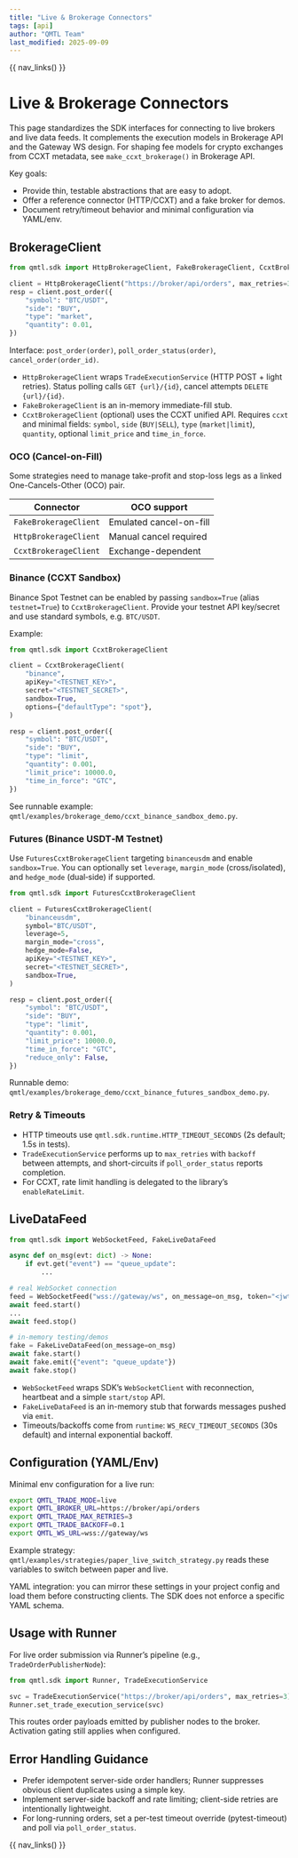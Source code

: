 ```yaml
---
title: "Live & Brokerage Connectors"
tags: [api]
author: "QMTL Team"
last_modified: 2025-09-09
---
```


{{ nav_links() }}

# Live & Brokerage Connectors

This page standardizes the SDK interfaces for connecting to live brokers and live data feeds. It complements the execution models in Brokerage API and the Gateway WS design. For shaping fee models for crypto exchanges from CCXT metadata, see `make_ccxt_brokerage()` in Brokerage API.

Key goals:
- Provide thin, testable abstractions that are easy to adopt.
- Offer a reference connector (HTTP/CCXT) and a fake broker for demos.
- Document retry/timeout behavior and minimal configuration via YAML/env.

## BrokerageClient

```python
from qmtl.sdk import HttpBrokerageClient, FakeBrokerageClient, CcxtBrokerageClient

client = HttpBrokerageClient("https://broker/api/orders", max_retries=3, backoff=0.1)
resp = client.post_order({
    "symbol": "BTC/USDT",
    "side": "BUY",
    "type": "market",
    "quantity": 0.01,
})
```

Interface: `post_order(order)`, `poll_order_status(order)`, `cancel_order(order_id)`.

- `HttpBrokerageClient` wraps `TradeExecutionService` (HTTP POST + light retries). Status polling calls `GET {url}/{id}`, cancel attempts `DELETE {url}/{id}`.
- `FakeBrokerageClient` is an in-memory immediate-fill stub.
- `CcxtBrokerageClient` (optional) uses the CCXT unified API. Requires `ccxt` and minimal fields: `symbol`, `side` (`BUY|SELL`), `type` (`market|limit`), `quantity`, optional `limit_price` and `time_in_force`.

### OCO (Cancel-on-Fill)

Some strategies need to manage take-profit and stop-loss legs as a linked One-Cancels-Other (OCO) pair.

| Connector             | OCO support              |
| --------------------- | ----------------------- |
| `FakeBrokerageClient` | Emulated cancel-on-fill |
| `HttpBrokerageClient` | Manual cancel required  |
| `CcxtBrokerageClient` | Exchange-dependent      |

### Binance (CCXT Sandbox)

Binance Spot Testnet can be enabled by passing `sandbox=True` (alias `testnet=True`) to `CcxtBrokerageClient`. Provide your testnet API key/secret and use standard symbols, e.g. `BTC/USDT`.

Example:

```python
from qmtl.sdk import CcxtBrokerageClient

client = CcxtBrokerageClient(
    "binance",
    apiKey="<TESTNET_KEY>",
    secret="<TESTNET_SECRET>",
    sandbox=True,
    options={"defaultType": "spot"},
)

resp = client.post_order({
    "symbol": "BTC/USDT",
    "side": "BUY",
    "type": "limit",
    "quantity": 0.001,
    "limit_price": 10000.0,
    "time_in_force": "GTC",
})
```

See runnable example: `qmtl/examples/brokerage_demo/ccxt_binance_sandbox_demo.py`.

### Futures (Binance USDT‑M Testnet)

Use `FuturesCcxtBrokerageClient` targeting `binanceusdm` and enable `sandbox=True`. You can optionally set `leverage`, `margin_mode` (cross/isolated), and `hedge_mode` (dual‑side) if supported.

```python
from qmtl.sdk import FuturesCcxtBrokerageClient

client = FuturesCcxtBrokerageClient(
    "binanceusdm",
    symbol="BTC/USDT",
    leverage=5,
    margin_mode="cross",
    hedge_mode=False,
    apiKey="<TESTNET_KEY>",
    secret="<TESTNET_SECRET>",
    sandbox=True,
)

resp = client.post_order({
    "symbol": "BTC/USDT",
    "side": "BUY",
    "type": "limit",
    "quantity": 0.001,
    "limit_price": 10000.0,
    "time_in_force": "GTC",
    "reduce_only": False,
})
```

Runnable demo: `qmtl/examples/brokerage_demo/ccxt_binance_futures_sandbox_demo.py`.

### Retry & Timeouts

- HTTP timeouts use `qmtl.sdk.runtime.HTTP_TIMEOUT_SECONDS` (2s default; 1.5s in tests).
- `TradeExecutionService` performs up to `max_retries` with `backoff` between attempts, and short-circuits if `poll_order_status` reports completion.
- For CCXT, rate limit handling is delegated to the library’s `enableRateLimit`.

## LiveDataFeed

```python
from qmtl.sdk import WebSocketFeed, FakeLiveDataFeed

async def on_msg(evt: dict) -> None:
    if evt.get("event") == "queue_update":
        ...

# real WebSocket connection
feed = WebSocketFeed("wss://gateway/ws", on_message=on_msg, token="<jwt>")
await feed.start()
...
await feed.stop()

# in‑memory testing/demos
fake = FakeLiveDataFeed(on_message=on_msg)
await fake.start()
await fake.emit({"event": "queue_update"})
await fake.stop()
```

- `WebSocketFeed` wraps SDK’s `WebSocketClient` with reconnection, heartbeat and a simple `start/stop` API.
- `FakeLiveDataFeed` is an in-memory stub that forwards messages pushed via `emit`.
- Timeouts/backoffs come from `runtime`: `WS_RECV_TIMEOUT_SECONDS` (30s default) and internal exponential backoff.

## Configuration (YAML/Env)

Minimal env configuration for a live run:

```bash
export QMTL_TRADE_MODE=live
export QMTL_BROKER_URL=https://broker/api/orders
export QMTL_TRADE_MAX_RETRIES=3
export QMTL_TRADE_BACKOFF=0.1
export QMTL_WS_URL=wss://gateway/ws
```

Example strategy: `qmtl/examples/strategies/paper_live_switch_strategy.py` reads these variables to switch between paper and live.

YAML integration: you can mirror these settings in your project config and load them before constructing clients. The SDK does not enforce a specific YAML schema.

## Usage with Runner

For live order submission via Runner’s pipeline (e.g., `TradeOrderPublisherNode`):

```python
from qmtl.sdk import Runner, TradeExecutionService

svc = TradeExecutionService("https://broker/api/orders", max_retries=3)
Runner.set_trade_execution_service(svc)
```

This routes order payloads emitted by publisher nodes to the broker. Activation gating still applies when configured.

## Error Handling Guidance

- Prefer idempotent server-side order handlers; Runner suppresses obvious client duplicates using a simple key.
- Implement server-side backoff and rate limiting; client-side retries are intentionally lightweight.
- For long-running orders, set a per-test timeout override (pytest-timeout) and poll via `poll_order_status`.

{{ nav_links() }}
